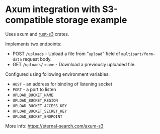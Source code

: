 # Axum integration with S3-compatible storage example

Uses axum and [rust-s3](https://crates.io/crates/rust-s3) crates.

Implements two endpoints:

- POST `/uploads` - Upload a file from "`upload`" field 
  of `multipart/form-data` request body.
- GET `/uploads/:name` - Download a previously uploaded file.

Configured using following environment variables:

- `HOST` - an address for binding of listening socket
- `PORT` - a port to listen
- `UPLOAD_BUCKET_NAME`
- `UPLOAD_BUCKET_REGION`
- `UPLOAD_BUCKET_ACCESS_KEY`
- `UPLOAD_BUCKET_SECRET_KEY`
- `UPLOAD_BUCKET_ENDPOINT`

More info: https://eternal-search.com/axum-s3
